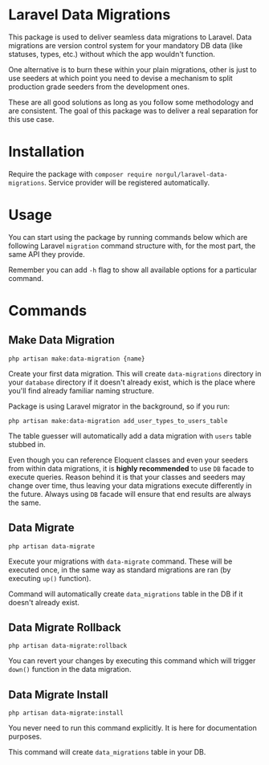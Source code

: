 # Laravel Data Migrations

This package is used to deliver seamless data migrations to Laravel. Data migrations are version control system
for your mandatory DB data (like statuses, types, etc.) without which the app wouldn't function.

One alternative is to burn these within your plain migrations, other is just to use seeders at which point
you need to devise a mechanism to split production grade seeders from the development ones.

These are all good solutions as long as you follow some methodology and are consistent. The goal of this 
package was to deliver a real separation for this use case.

# Installation

Require the package with ``composer require norgul/laravel-data-migrations``.
Service provider will be registered automatically.

# Usage

You can start using the package by running commands below which are following Laravel ``migration`` command
structure with, for the most part, the same API they provide. 

Remember you can add ``-h`` flag to show all available options for a particular command.

# Commands
## Make Data Migration

``php artisan make:data-migration {name}`` 

Create your first data migration. This will create `data-migrations` directory in your ``database`` 
directory if it doesn't already exist, which is the place where you'll find already familiar naming structure.

Package is using Laravel migrator in the background, so if you run:
```
php artisan make:data-migration add_user_types_to_users_table
```

The table guesser will automatically add a data migration with ``users`` table stubbed in. 

Even though you can reference Eloquent classes and even your seeders from within data migrations, it is 
**highly recommended** to use ``DB`` facade to execute queries. Reason behind it is that your classes and seeders may
change over time, thus leaving your data migrations execute differently in the future. Always using ``DB``
facade will ensure that end results are always the same.

## Data Migrate

``php artisan data-migrate``

Execute your migrations with ``data-migrate`` command. These will be executed once, in the same way as standard
migrations are ran (by executing `up()` function).

Command will automatically create ``data_migrations`` table in the DB if it doesn't already exist.

## Data Migrate Rollback

``php artisan data-migrate:rollback``

You can revert your changes by executing this command which will trigger ``down()`` function in the data migration.

## Data Migrate Install

``php artisan data-migrate:install``

You never need to run this command explicitly. It is here for documentation purposes.

This command will create ``data_migrations`` table in your DB.
